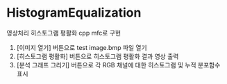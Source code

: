 # HistogramEqualization
영상처리 히스토그램 평활화 cpp mfc로 구현

1. [이미지 열기] 버튼으로 test image.bmp 파일 열기
2. [히스토그램 평활화] 버튼으로 히스토그램 평활화 결과 영상 출력
3. [분석 그래프 그리기] 버튼으로 각 RGB 채널에 대한 히스토그램 및 누적 분포함수 표시
